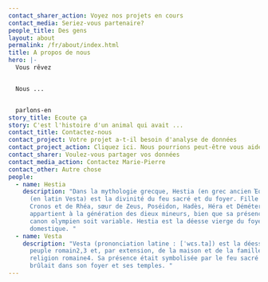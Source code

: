 ```yaml
---
contact_sharer_action: Voyez nos projets en cours
contact_media: Seriez-vous partenaire?
people_title: Des gens
layout: about
permalink: /fr/about/index.html
title: A propos de nous
hero: |-
  Vous rêvez


  Nous ...


  parlons-en
story_title: Ecoute ça
story: C'est l'histoire d'un animal qui avait ...
contact_title: Contactez-nous
contact_project: Votre projet a-t-il besoin d'analyse de données
contact_project_action: Cliquez ici. Nous pourrions peut-être vous aider.
contact_sharer: Voulez-vous partager vos données
contact_media_action: Contactez Marie-Pierre
contact_other: Autre chose
people:
  - name: Hestia
    description: "Dans la mythologie grecque, Hestia (en grec ancien Ἑστία / Hestía)
      (en latin Vesta) est la divinité du feu sacré et du foyer. Fille aînée de
      Cronos et de Rhéa, sœur de Zeus, Poséidon, Hadès, Héra et Déméter, elle
      appartient à la génération des dieux mineurs, bien que sa présence dans le
      canon olympien soit variable. Hestia est la déesse vierge du foyer
      domestique. "
  - name: Vesta
    description: "Vesta (prononciation latine : [ˈwɛs.ta]) est la déesse du foyer du
      peuple romain2,3 et, par extension, de la maison et de la famille dans la
      religion romaine4. Sa présence était symbolisée par le feu sacré qui
      brûlait dans son foyer et ses temples. "
---
```

